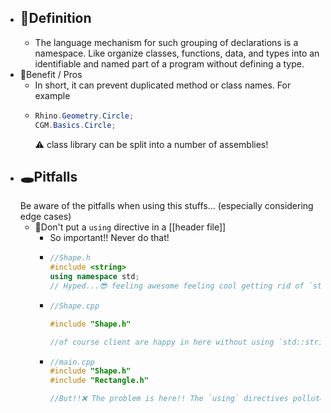 - ## 📝Definition
	- The language mechanism for such grouping of declarations is a namespace. Like organize classes, functions, data, and types into an identifiable and named part of a program without defining a type.
- 🚀Benefit / Pros
	- In short, it can prevent duplicated method or class names. For example
	- ``` c#
	  Rhino.Geometry.Circle;
	  CGM.Basics.Circle;
	  ```
	  ⚠ class library can be split into a number of assemblies!
- ## 🕳Pitfalls
  Be aware of the pitfalls when using this stuffs... (especially considering edge cases)
	- 📌Don't put a `using` directive in a [[header file]]
		- So important!! Never do that!
		- ``` c++
		  //Shape.h
		  #include <string>
		  using namespace std;
		  // Hyped...😎 feeling awesome feeling cool getting rid of `std::` prefix
		  ```
		- ``` c++
		  //Shape.cpp
		  
		  #include "Shape.h"
		  
		  //of course client are happy in here without using `std::string`🙄
		  ```
		- ``` c++
		  //main.cpp
		  #include "Shape.h"
		  #include "Rectangle.h"
		  
		  //But!!❌ The problem is here!! The `using` directives pollutes others!! High possibility to have naming clash!!😡
		  ```